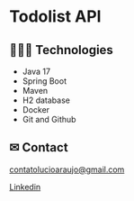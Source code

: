 # Todolist API

## 👩🏾‍💻 Technologies

- Java 17
- Spring Boot
- Maven
- H2 database
- Docker
- Git and Github

## ✉ Contact

contatolucioaraujo@gmail.com

[Linkedin](https://www.linkedin.com/in/lucioaraujo30/)